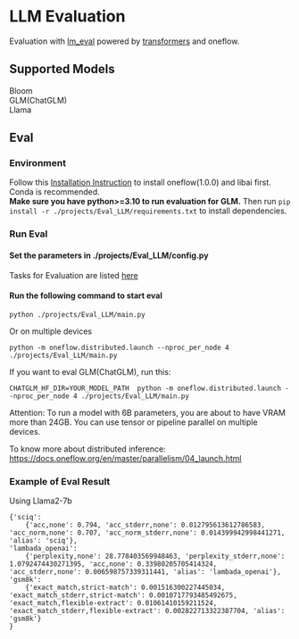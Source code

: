# LLM Evaluation

Evaluation with [lm_eval](https://github.com/EleutherAI/lm-evaluation-harness/) powered by [transformers](https://github.com/huggingface/transformers) and oneflow.

## Supported Models

Bloom  
GLM(ChatGLM)  
Llama  

## Eval

### Environment

Follow this [Installation Instruction](https://libai.readthedocs.io/en/latest/tutorials/get_started/Installation.html) to install oneflow(1.0.0) and libai first. Conda is recommended.  
**Make sure you have python>=3.10 to run evaluation for GLM.**
Then run ```pip install -r ./projects/Eval_LLM/requirements.txt``` to install dependencies.

### Run Eval

#### Set the parameters in ./projects/Eval_LLM/config.py

Tasks for Evaluation are listed [here](https://github.com/EleutherAI/lm-evaluation-harness/tree/v0.3.0/lm_eval/tasks)

#### Run the following command to start eval
```
python ./projects/Eval_LLM/main.py
```
Or on multiple devices
```
python -m oneflow.distributed.launch --nproc_per_node 4 ./projects/Eval_LLM/main.py
```

If you want to eval GLM(ChatGLM), run this:
```
CHATGLM_HF_DIR=YOUR_MODEL_PATH  python -m oneflow.distributed.launch --nproc_per_node 4 ./projects/Eval_LLM/main.py
```

Attention: To run a model with 6B parameters, you are about to have VRAM more than 24GB. You can use tensor or pipeline parallel on multiple devices.

To know more about distributed inference: https://docs.oneflow.org/en/master/parallelism/04_launch.html

### Example of Eval Result
Using Llama2-7b
```
{'sciq': 
    {'acc,none': 0.794, 'acc_stderr,none': 0.012795613612786583, 'acc_norm,none': 0.707, 'acc_norm_stderr,none': 0.014399942998441271, 'alias': 'sciq'}, 
'lambada_openai': 
    {'perplexity,none': 28.778403569948463, 'perplexity_stderr,none': 1.0792474430271395, 'acc,none': 0.33980205705414324, 'acc_stderr,none': 0.006598757339311441, 'alias': 'lambada_openai'}, 
'gsm8k': 
    {'exact_match,strict-match': 0.001516300227445034, 'exact_match_stderr,strict-match': 0.0010717793485492675, 'exact_match,flexible-extract': 0.01061410159211524, 'exact_match_stderr,flexible-extract': 0.002822713322387704, 'alias': 'gsm8k'}
}
```